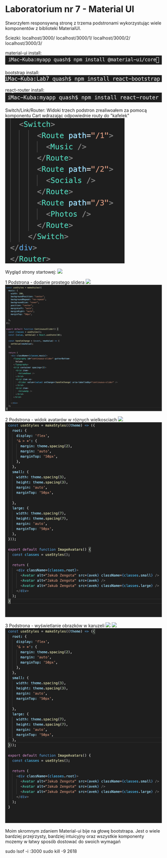 # Laboratorium nr 7 -  Material UI

Stworzyłem responsywną stronę z trzema podstronami wykorzystując wiele komponentów z biblioteki MaterialUI.

Ściezki:
localhost/3000/
localhost/3000/1/
localhost/3000/2/
localhost/3000/3/

material-ui install:
![](img/1.png)

bootstrap install:
![](img/2.png)

react-router install:
![](img/3.png)

Switch/Link/Router:
Widoki trzech podstron zrealiwoałem za pomocą komponentu Cart wdrazając odpowiednie routy do "kafelek"
![](img/9.png)

Wygląd strony startowej:
![](img/4.png)

1 Podstrona - dodanie prostego slidera
![](img/5.png)
![](img/11.png)


2 Podstrona - widok avatarów w róznych wielkosciach
![](img/6.png)
![](img/13.png)


3 Podstrona - wyświetlanie obrazków w karuzeli
![](img/7.png)
![](img/8.png)
![](img/12.png)

Moim skromnym zdaniem Material-ui bije na głowę bootstrapa. Jest o wiele bardziej przejrzysty, bardziej intuicyjny oraz wszystkie komponenty mozemy w łatwy sposób dostować do swoich wymagań

sudo lsof -i :3000
sudo kill -9 2618
